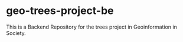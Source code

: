 # geo-trees-project-be
This is a Backend Repository for the trees project in Geoinformation in Society.
